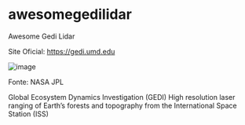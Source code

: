 # awesomegedilidar
Awesome Gedi Lidar


Site Oficial: https://gedi.umd.edu

![image](https://user-images.githubusercontent.com/36390710/179752668-fcb95857-77e9-40e0-9acf-c44e119417a6.png)

Fonte: NASA JPL

Global Ecosystem Dynamics Investigation (GEDI)
High resolution laser ranging of Earth’s forests and topography from the International Space Station (ISS)

